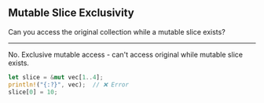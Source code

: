 ## Mutable Slice Exclusivity

Can you access the original collection while a mutable slice exists?

---

No. Exclusive mutable access - can't access original while mutable slice exists.

```rust
let slice = &mut vec[1..4];
println!("{:?}", vec);  // ❌ Error
slice[0] = 10;
```

